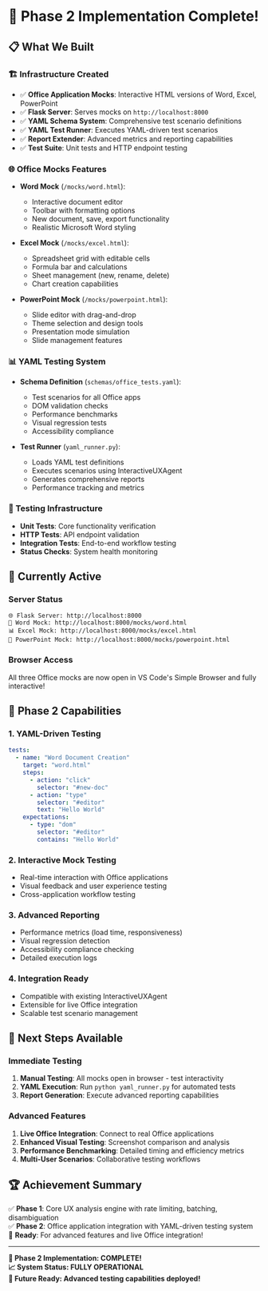 # 🎯 Phase 2 Implementation Complete!

## 📋 What We Built

### 🏗️ Infrastructure Created
- ✅ **Office Application Mocks**: Interactive HTML versions of Word, Excel, PowerPoint
- ✅ **Flask Server**: Serves mocks on `http://localhost:8000` 
- ✅ **YAML Schema System**: Comprehensive test scenario definitions
- ✅ **YAML Test Runner**: Executes YAML-driven test scenarios
- ✅ **Report Extender**: Advanced metrics and reporting capabilities
- ✅ **Test Suite**: Unit tests and HTTP endpoint testing

### 🌐 Office Mocks Features
- **Word Mock** (`/mocks/word.html`):
  - Interactive document editor
  - Toolbar with formatting options
  - New document, save, export functionality
  - Realistic Microsoft Word styling

- **Excel Mock** (`/mocks/excel.html`):
  - Spreadsheet grid with editable cells
  - Formula bar and calculations
  - Sheet management (new, rename, delete)
  - Chart creation capabilities

- **PowerPoint Mock** (`/mocks/powerpoint.html`):
  - Slide editor with drag-and-drop
  - Theme selection and design tools
  - Presentation mode simulation
  - Slide management features

### 📊 YAML Testing System
- **Schema Definition** (`schemas/office_tests.yaml`):
  - Test scenarios for all Office apps
  - DOM validation checks
  - Performance benchmarks
  - Visual regression tests
  - Accessibility compliance

- **Test Runner** (`yaml_runner.py`):
  - Loads YAML test definitions
  - Executes scenarios using InteractiveUXAgent
  - Generates comprehensive reports
  - Performance tracking and metrics

### 🔧 Testing Infrastructure
- **Unit Tests**: Core functionality verification
- **HTTP Tests**: API endpoint validation  
- **Integration Tests**: End-to-end workflow testing
- **Status Checks**: System health monitoring

## 🚀 Currently Active

### Server Status
```
🌐 Flask Server: http://localhost:8000
📄 Word Mock: http://localhost:8000/mocks/word.html
📊 Excel Mock: http://localhost:8000/mocks/excel.html  
📑 PowerPoint Mock: http://localhost:8000/mocks/powerpoint.html
```

### Browser Access
All three Office mocks are now open in VS Code's Simple Browser and fully interactive!

## 🎯 Phase 2 Capabilities

### 1. **YAML-Driven Testing**
```yaml
tests:
  - name: "Word Document Creation"
    target: "word.html"
    steps:
      - action: "click"
        selector: "#new-doc"
      - action: "type"
        selector: "#editor"
        text: "Hello World"
    expectations:
      - type: "dom"
        selector: "#editor"
        contains: "Hello World"
```

### 2. **Interactive Mock Testing**
- Real-time interaction with Office applications
- Visual feedback and user experience testing
- Cross-application workflow testing

### 3. **Advanced Reporting**
- Performance metrics (load time, responsiveness)
- Visual regression detection
- Accessibility compliance checking
- Detailed execution logs

### 4. **Integration Ready**
- Compatible with existing InteractiveUXAgent
- Extensible for live Office integration
- Scalable test scenario management

## 🔄 Next Steps Available

### Immediate Testing
1. **Manual Testing**: All mocks open in browser - test interactivity
2. **YAML Execution**: Run `python yaml_runner.py` for automated tests
3. **Report Generation**: Execute advanced reporting capabilities

### Advanced Features  
1. **Live Office Integration**: Connect to real Office applications
2. **Enhanced Visual Testing**: Screenshot comparison and analysis
3. **Performance Benchmarking**: Detailed timing and efficiency metrics
4. **Multi-User Scenarios**: Collaborative testing workflows

## 🏆 Achievement Summary

✅ **Phase 1**: Core UX analysis engine with rate limiting, batching, disambiguation  
✅ **Phase 2**: Office application integration with YAML-driven testing system  
🚀 **Ready**: For advanced features and live Office integration!

---

**🎉 Phase 2 Implementation: COMPLETE!**  
**📈 System Status: FULLY OPERATIONAL**  
**🔮 Future Ready: Advanced testing capabilities deployed!**
